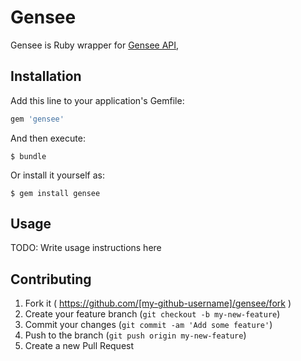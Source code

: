 # Gensee

Gensee is Ruby wrapper for [Gensee API](http://www.gensee.com/document-technical.php),

## Installation

Add this line to your application's Gemfile:

```ruby
gem 'gensee'
```

And then execute:

    $ bundle

Or install it yourself as:

    $ gem install gensee

## Usage

TODO: Write usage instructions here

## Contributing

1. Fork it ( https://github.com/[my-github-username]/gensee/fork )
2. Create your feature branch (`git checkout -b my-new-feature`)
3. Commit your changes (`git commit -am 'Add some feature'`)
4. Push to the branch (`git push origin my-new-feature`)
5. Create a new Pull Request
